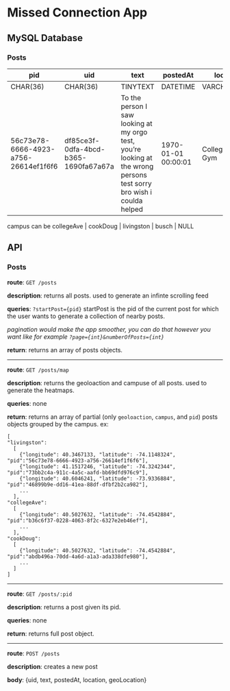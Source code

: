 # Missed Connection App 




## MySQL Database

### Posts
| pid | uid | text | postedAt | location | geoLocation | campus |
| --- | --- | --- | --- | --- | --- | --- |
| CHAR(36) | CHAR(36) | TINYTEXT | 	DATETIME | VARCHAR(255)	 | POINT | CHAR(20) |
| 56c73e78-6666-4923-a756-26614ef1f6f6 | df85ce3f-0dfa-4bcd-b365-1690fa67a67a | To the person I saw looking at my orgo test, you’re looking at the wrong persons test sorry bro wish i coulda helped | 1970-01-01 00:00:01 | College Ave Gym | ( 40.5027632, -74.4542884 ) | collegeAve

campus can be collegeAve | cookDoug | livingston | busch | NULL

<!-- ### Logins
| uid | username | hash | salt | session |
| --- | --- | --- | --- | --- |
| INT | VARCHAR(32) | VARCHAR(60) | VARCHAR(29) | CHAR(88) |
| 123 | john.doe | 1341h2u4n== | sdfsajfn | qwhjrejwq |

### Users
| uid | username | name | gender | grad_year |
| --- | --- | --- | --- | --- |
| INT | VARCHAR(32) | VARCHAR(32) | VARCHAR(16) | CHAR(4) |
| 123 | johndoe | John Doe | male | 2024 |

For gender, 0 will represent male, 1 will represent female, and 2 will represent other.

### Comments
| pid | cid | uid | content  | posted_at |
| --- | --- | --- | ---- | --------- |
| INT | CHAR(6) | INT | TEXT | TIMESTAMP |
| 456 | a1b2c3 | 123 | sample | 1970-01-01 00:00:01 |

### Chat
| sender | recipient | content | sent_at |
| --- | --- | --- | --- |
| INT | INT | VARCHAR(250) | TIMESTAMP |
| 123 | 456 | sample | 1970-01-01 00:00:01 | -->


## API 

### Posts

**route**: `GET /posts`

**description**: returns all posts. used to generate an infinte scrolling feed

**queries**: `?startPost={pid}` 
startPost is the pid of the current post for which the user wants to generate a collection of nearby posts. 

*pagination would make the app smoother, you can do that however you want like for example `?page={int}&numberOfPosts={int}`*

**return**: returns an array of posts objects.

-----

**route**: `GET /posts/map`

**description**: returns the geoloaction and campuse of all posts. used to generate the heatmaps. 

**queries**: none

**return**: returns an array of partial (only `geoloaction`, `campus`, and `pid`) posts objects grouped by the campus. ex:
```
[
"livingston":
  [
    {"longitude": 40.3467133, "latitude": -74.1148324", "pid":"56c73e78-6666-4923-a756-26614ef1f6f6"],
    {"longitude": 41.1517246, "latitude": -74.3242344", "pid":"73bb2c4a-911c-4a5c-aafd-bb69dfd976c9"],
    {"longitude": 40.6046241, "latitude": -73.9336884", "pid":"46899b9e-dd16-41ea-88df-dfbf2b2ca982"],
    ...
  ],
"collegeAve":
  [
    {"longitude": 40.5027632, "latitude": -74.4542884", "pid":"b36c6f37-0228-4063-8f2c-6327e2eb46ef"],
    ...
  ],
"cookDoug":
  [
    {"longitude": 40.5027632, "latitude": -74.4542884", "pid":"abdb496a-70dd-4a6d-a1a3-ada338dfe980"],
    ...
  ]
]
```
-----

**route**: `GET /posts/:pid`

**description**: returns a post given its pid.  

**queries**: none

**return**: returns full post object.

-----

**route**: `POST /posts`

**description**: creates a new post

**body**: {uid,  text, postedAt, location, geoLocation}
